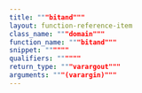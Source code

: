 ```yaml
---
title: """bitand"""
layout: function-reference-item
class_name: """domain"""
function_name: """bitand"""
snippet: """"""
qualifiers: """"""
return_type: """varargout"""
arguments: """(varargin)"""
---
```


